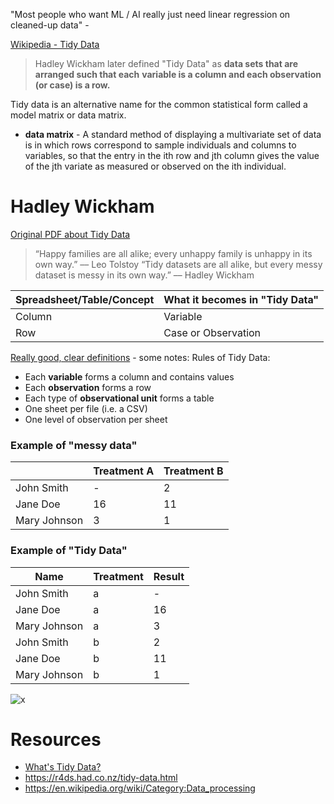 "Most people who want ML / AI really just need linear regression on cleaned-up data" - 

[Wikipedia - Tidy Data](https://en.wikipedia.org/wiki/Tidy_data)
> Hadley Wickham later defined "Tidy Data" as **data sets that are arranged such that each** 
> **variable is a column and each observation (or case) is a row.**

Tidy data is an alternative name for the common statistical form called a model matrix or data matrix.
* **data matrix** - A standard method of displaying a multivariate set of data is in which rows 
correspond to sample individuals and columns to variables, so that the entry in the ith row and 
jth column gives the value of the jth variate as measured or observed on the ith individual.

# Hadley Wickham
[Original PDF about Tidy Data](https://www.jstatsoft.org/index.php/jss/article/view/v059i10/v59i10.pdf)

> “Happy families are all alike; every unhappy family is unhappy in its own way.” –– Leo Tolstoy
> “Tidy datasets are all alike, but every messy dataset is messy in its own way.” –– Hadley Wickham

|  Spreadsheet/Table/Concept 	| What it becomes in "Tidy Data" 	|
|---	|---	|
|  Column 	| Variable  	|
|  Row 	| Case or Observation  	|

[Really good, clear definitions](https://www.jeannicholashould.com/tidy-data-in-python.html) - some notes:
Rules of Tidy Data:
* Each **variable** forms a column and contains values
* Each **observation** forms a row
* Each type of **observational unit** forms a table
* One sheet per file (i.e. a CSV)
* One level of observation per sheet

### Example of "messy data"
|              | Treatment A | Treatment B |
|--------------|-------------|-------------|
| John Smith   | \-          | 2           |
| Jane Doe     | 16          | 11          |
| Mary Johnson | 3           | 1           |

### Example of "Tidy Data"
| Name         | Treatment | Result |
|--------------|-----------|--------|
| John Smith   | a         | \-     |
| Jane Doe     | a         | 16     |
| Mary Johnson | a         | 3      |
| John Smith   | b         | 2      |
| Jane Doe     | b         | 11     |
| Mary Johnson | b         | 1      |


![x](https://i.imgur.com/8pVGSzh.png)

# Resources 
* [What's Tidy Data?](https://towardsdatascience.com/whats-tidy-data-how-to-organize-messy-datasets-in-python-with-melt-and-pivotable-functions-5d52daa996c9)
* https://r4ds.had.co.nz/tidy-data.html
* https://en.wikipedia.org/wiki/Category:Data_processing
